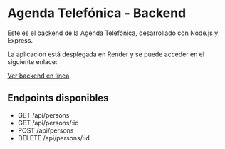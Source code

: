 # Agenda Telefónica - Backend

Este es el backend de la Agenda Telefónica, desarrollado con Node.js y Express.

La aplicación está desplegada en Render y se puede acceder en el siguiente enlace:

[Ver backend en línea](https://part3-phonebook-backend-uw5y.onrender.com)

## Endpoints disponibles
- GET /api/persons
- GET /api/persons/:id
- POST /api/persons
- DELETE /api/persons/:id
